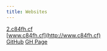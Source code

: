 ```yaml
---
title: Websites 
---
```

[2.c84fh.cf](http://2.c84fh.cf)  
[www.c84fh.cf](http://www.c84fh.cf)  
[GitHub](https://github.com/C84fh) 
[GH Page](https://c84fh.github.io/C84fh/)
